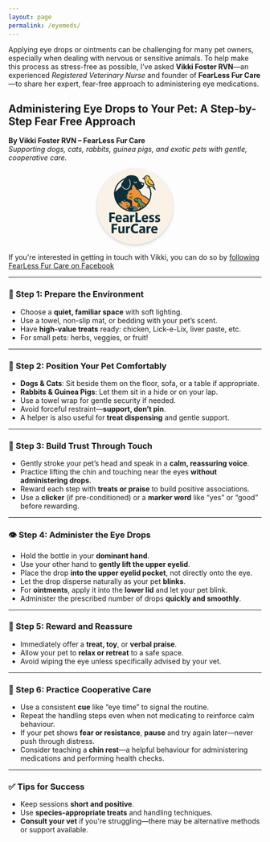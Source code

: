 ```yaml
---
layout: page
permalink: /eyemeds/
---
```

Applying eye drops or ointments can be challenging for many pet owners, especially when dealing with nervous or sensitive animals. To help make this process as stress-free as possible, I’ve asked **Vikki Foster RVN**—an experienced *Registered Veterinary Nurse* and founder of **FearLess Fur Care**—to share her expert, fear-free approach to administering eye medications.

## Administering Eye Drops to Your Pet: A Step-by-Step Fear Free Approach  
**By Vikki Foster RVN – FearLess Fur Care**  
*Supporting dogs, cats, rabbits, guinea pigs, and exotic pets with gentle, cooperative care.*

<div style="text-align: center;">
  <img src="../assets/logos/fearLess-fur-care.jpg" alt="FearLess Fur Care Logo"
       style="width: 150px; height: 150px; object-fit: cover; border-radius: 50%; box-shadow: 0 2px 6px rgba(0,0,0,0.2);">
</div>

If you're interested in getting in touch with Vikki, you can do so by [following FearLess Fur Care on Facebook](https://www.facebook.com/FearLessFurCaregroup)

---

### 🧘 Step 1: Prepare the Environment  
- Choose a **quiet, familiar space** with soft lighting.  
- Use a towel, non-slip mat, or bedding with your pet’s scent.  
- Have **high-value treats** ready: chicken, Lick-e-Lix, liver paste, etc.  
- For small pets: herbs, veggies, or fruit!

---

### 🐾 Step 2: Position Your Pet Comfortably  
- **Dogs & Cats**: Sit beside them on the floor, sofa, or a table if appropriate.  
- **Rabbits & Guinea Pigs**: Let them sit in a hide or on your lap.  
- Use a towel wrap for gentle security if needed.  
- Avoid forceful restraint—**support, don’t pin**.  
- A helper is also useful for **treat dispensing** and gentle support.

---

### 💛 Step 3: Build Trust Through Touch  
- Gently stroke your pet’s head and speak in a **calm, reassuring voice**.  
- Practice lifting the chin and touching near the eyes **without administering drops**.  
- Reward each step with **treats or praise** to build positive associations.  
- Use a **clicker** (if pre-conditioned) or a **marker word** like “yes” or “good” before rewarding.

---

### 👁️ Step 4: Administer the Eye Drops  
- Hold the bottle in your **dominant hand**.  
- Use your other hand to **gently lift the upper eyelid**.  
- Place the drop **into the upper eyelid pocket**, not directly onto the eye.  
- Let the drop disperse naturally as your pet **blinks**.  
- For **ointments**, apply it into the **lower lid** and let your pet blink.  
- Administer the prescribed number of drops **quickly and smoothly**.

---

### 🎉 Step 5: Reward and Reassure  
- Immediately offer a **treat, toy**, or **verbal praise**.  
- Allow your pet to **relax or retreat** to a safe space.  
- Avoid wiping the eye unless specifically advised by your vet.

---

### 🔁 Step 6: Practice Cooperative Care  
- Use a consistent **cue** like “eye time” to signal the routine.  
- Repeat the handling steps even when not medicating to reinforce calm behaviour.  
- If your pet shows **fear or resistance**, **pause** and try again later—never push through distress.  
- Consider teaching a **chin rest**—a helpful behaviour for administering medications and performing health checks.

---

### ✅ Tips for Success  
- Keep sessions **short and positive**.  
- Use **species-appropriate treats** and handling techniques.  
- **Consult your vet** if you're struggling—there may be alternative methods or support available.


